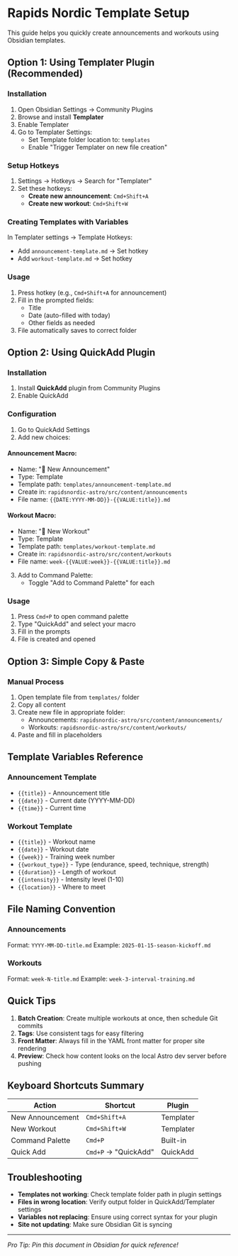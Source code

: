 # Rapids Nordic Template Setup

This guide helps you quickly create announcements and workouts using Obsidian templates.

## Option 1: Using Templater Plugin (Recommended)

### Installation
1. Open Obsidian Settings → Community Plugins
2. Browse and install **Templater**
3. Enable Templater
4. Go to Templater Settings:
   - Set Template folder location to: `templates`
   - Enable "Trigger Templater on new file creation"

### Setup Hotkeys
1. Settings → Hotkeys → Search for "Templater"
2. Set these hotkeys:
   - **Create new announcement**: `Cmd+Shift+A`
   - **Create new workout**: `Cmd+Shift+W`

### Creating Templates with Variables
In Templater settings → Template Hotkeys:
- Add `announcement-template.md` → Set hotkey
- Add `workout-template.md` → Set hotkey

### Usage
1. Press hotkey (e.g., `Cmd+Shift+A` for announcement)
2. Fill in the prompted fields:
   - Title
   - Date (auto-filled with today)
   - Other fields as needed
3. File automatically saves to correct folder

## Option 2: Using QuickAdd Plugin

### Installation
1. Install **QuickAdd** plugin from Community Plugins
2. Enable QuickAdd

### Configuration
1. Go to QuickAdd Settings
2. Add new choices:

#### Announcement Macro:
- Name: "📢 New Announcement"
- Type: Template
- Template path: `templates/announcement-template.md`
- Create in: `rapidsnordic-astro/src/content/announcements`
- File name: `{{DATE:YYYY-MM-DD}}-{{VALUE:title}}.md`

#### Workout Macro:
- Name: "🏃 New Workout"  
- Type: Template
- Template path: `templates/workout-template.md`
- Create in: `rapidsnordic-astro/src/content/workouts`
- File name: `week-{{VALUE:week}}-{{VALUE:title}}.md`

3. Add to Command Palette:
   - Toggle "Add to Command Palette" for each

### Usage
1. Press `Cmd+P` to open command palette
2. Type "QuickAdd" and select your macro
3. Fill in the prompts
4. File is created and opened

## Option 3: Simple Copy & Paste

### Manual Process
1. Open template file from `templates/` folder
2. Copy all content
3. Create new file in appropriate folder:
   - Announcements: `rapidsnordic-astro/src/content/announcements/`
   - Workouts: `rapidsnordic-astro/src/content/workouts/`
4. Paste and fill in placeholders

## Template Variables Reference

### Announcement Template
- `{{title}}` - Announcement title
- `{{date}}` - Current date (YYYY-MM-DD)
- `{{time}}` - Current time

### Workout Template  
- `{{title}}` - Workout name
- `{{date}}` - Workout date
- `{{week}}` - Training week number
- `{{workout_type}}` - Type (endurance, speed, technique, strength)
- `{{duration}}` - Length of workout
- `{{intensity}}` - Intensity level (1-10)
- `{{location}}` - Where to meet

## File Naming Convention

### Announcements
Format: `YYYY-MM-DD-title.md`
Example: `2025-01-15-season-kickoff.md`

### Workouts
Format: `week-N-title.md`
Example: `week-3-interval-training.md`

## Quick Tips

1. **Batch Creation**: Create multiple workouts at once, then schedule Git commits
2. **Tags**: Use consistent tags for easy filtering
3. **Front Matter**: Always fill in the YAML front matter for proper site rendering
4. **Preview**: Check how content looks on the local Astro dev server before pushing

## Keyboard Shortcuts Summary

| Action | Shortcut | Plugin |
|--------|----------|--------|
| New Announcement | `Cmd+Shift+A` | Templater |
| New Workout | `Cmd+Shift+W` | Templater |
| Command Palette | `Cmd+P` | Built-in |
| Quick Add | `Cmd+P` → "QuickAdd" | QuickAdd |

## Troubleshooting

- **Templates not working**: Check template folder path in plugin settings
- **Files in wrong location**: Verify output folder in QuickAdd/Templater settings  
- **Variables not replacing**: Ensure using correct syntax for your plugin
- **Site not updating**: Make sure Obsidian Git is syncing

---

*Pro Tip: Pin this document in Obsidian for quick reference!*